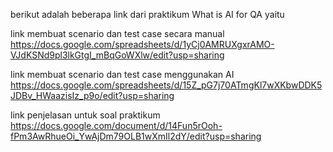berikut adalah beberapa link dari praktikum What is AI for QA yaitu

link membuat scenario dan test case secara manual 
https://docs.google.com/spreadsheets/d/1yCj0AMRUXgxrAMO-VJdKSNd9pl3lkGtgI_mBqGoWXlw/edit?usp=sharing

link membuat scenario dan test case menggunakan AI
https://docs.google.com/spreadsheets/d/15Z_pG7j70ATmgKl7wXKbwDDK5JDBv_HWaazisIz_p9o/edit?usp=sharing

link penjelasan untuk soal praktikum
https://docs.google.com/document/d/14Fun5rOoh-fPm3AwRhueOi_YwAjDm79OLB1wXmIl2dY/edit?usp=sharing
